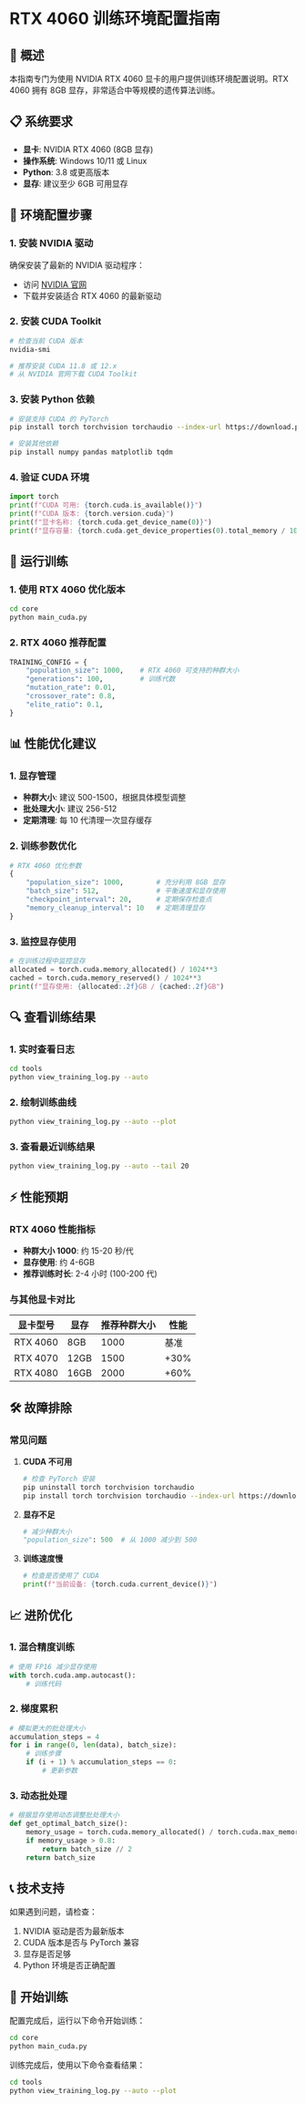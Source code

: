 # RTX 4060 训练环境配置指南

## 🎯 概述

本指南专门为使用 NVIDIA RTX 4060 显卡的用户提供训练环境配置说明。RTX 4060 拥有 8GB 显存，非常适合中等规模的遗传算法训练。

## 📋 系统要求

- **显卡**: NVIDIA RTX 4060 (8GB 显存)
- **操作系统**: Windows 10/11 或 Linux
- **Python**: 3.8 或更高版本
- **显存**: 建议至少 6GB 可用显存

## 🔧 环境配置步骤

### 1. 安装 NVIDIA 驱动
确保安装了最新的 NVIDIA 驱动程序：
- 访问 [NVIDIA 官网](https://www.nvidia.com/drivers/)
- 下载并安装适合 RTX 4060 的最新驱动

### 2. 安装 CUDA Toolkit
```bash
# 检查当前 CUDA 版本
nvidia-smi

# 推荐安装 CUDA 11.8 或 12.x
# 从 NVIDIA 官网下载 CUDA Toolkit
```

### 3. 安装 Python 依赖
```bash
# 安装支持 CUDA 的 PyTorch
pip install torch torchvision torchaudio --index-url https://download.pytorch.org/whl/cu118

# 安装其他依赖
pip install numpy pandas matplotlib tqdm
```

### 4. 验证 CUDA 环境
```python
import torch
print(f"CUDA 可用: {torch.cuda.is_available()}")
print(f"CUDA 版本: {torch.version.cuda}")
print(f"显卡名称: {torch.cuda.get_device_name(0)}")
print(f"显存容量: {torch.cuda.get_device_properties(0).total_memory / 1024**3:.1f} GB")
```

## 🚀 运行训练

### 1. 使用 RTX 4060 优化版本
```bash
cd core
python main_cuda.py
```

### 2. RTX 4060 推荐配置
```python
TRAINING_CONFIG = {
    "population_size": 1000,    # RTX 4060 可支持的种群大小
    "generations": 100,         # 训练代数
    "mutation_rate": 0.01,
    "crossover_rate": 0.8,
    "elite_ratio": 0.1,
}
```

## 📊 性能优化建议

### 1. 显存管理
- **种群大小**: 建议 500-1500，根据具体模型调整
- **批处理大小**: 建议 256-512
- **定期清理**: 每 10 代清理一次显存缓存

### 2. 训练参数优化
```python
# RTX 4060 优化参数
{
    "population_size": 1000,        # 充分利用 8GB 显存
    "batch_size": 512,              # 平衡速度和显存使用
    "checkpoint_interval": 20,      # 定期保存检查点
    "memory_cleanup_interval": 10   # 定期清理显存
}
```

### 3. 监控显存使用
```python
# 在训练过程中监控显存
allocated = torch.cuda.memory_allocated() / 1024**3
cached = torch.cuda.memory_reserved() / 1024**3
print(f"显存使用: {allocated:.2f}GB / {cached:.2f}GB")
```

## 🔍 查看训练结果

### 1. 实时查看日志
```bash
cd tools
python view_training_log.py --auto
```

### 2. 绘制训练曲线
```bash
python view_training_log.py --auto --plot
```

### 3. 查看最近训练结果
```bash
python view_training_log.py --auto --tail 20
```

## ⚡ 性能预期

### RTX 4060 性能指标
- **种群大小 1000**: 约 15-20 秒/代
- **显存使用**: 约 4-6GB
- **推荐训练时长**: 2-4 小时 (100-200 代)

### 与其他显卡对比
| 显卡型号 | 显存 | 推荐种群大小 | 性能 |
|---------|------|-------------|------|
| RTX 4060 | 8GB | 1000 | 基准 |
| RTX 4070 | 12GB | 1500 | +30% |
| RTX 4080 | 16GB | 2000 | +60% |

## 🛠️ 故障排除

### 常见问题

1. **CUDA 不可用**
   ```bash
   # 检查 PyTorch 安装
   pip uninstall torch torchvision torchaudio
   pip install torch torchvision torchaudio --index-url https://download.pytorch.org/whl/cu118
   ```

2. **显存不足**
   ```python
   # 减少种群大小
   "population_size": 500  # 从 1000 减少到 500
   ```

3. **训练速度慢**
   ```python
   # 检查是否使用了 CUDA
   print(f"当前设备: {torch.cuda.current_device()}")
   ```

## 📈 进阶优化

### 1. 混合精度训练
```python
# 使用 FP16 减少显存使用
with torch.cuda.amp.autocast():
    # 训练代码
```

### 2. 梯度累积
```python
# 模拟更大的批处理大小
accumulation_steps = 4
for i in range(0, len(data), batch_size):
    # 训练步骤
    if (i + 1) % accumulation_steps == 0:
        # 更新参数
```

### 3. 动态批处理
```python
# 根据显存使用动态调整批处理大小
def get_optimal_batch_size():
    memory_usage = torch.cuda.memory_allocated() / torch.cuda.max_memory_allocated()
    if memory_usage > 0.8:
        return batch_size // 2
    return batch_size
```

## 📞 技术支持

如果遇到问题，请检查：
1. NVIDIA 驱动是否为最新版本
2. CUDA 版本是否与 PyTorch 兼容
3. 显存是否足够
4. Python 环境是否正确配置

## 🎉 开始训练

配置完成后，运行以下命令开始训练：
```bash
cd core
python main_cuda.py
```

训练完成后，使用以下命令查看结果：
```bash
cd tools
python view_training_log.py --auto --plot
```
